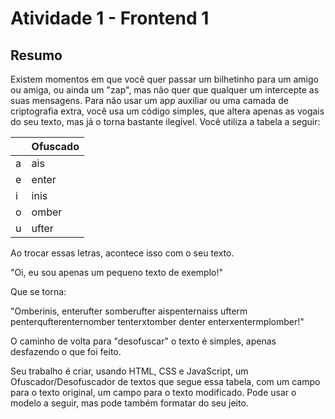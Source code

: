 # Atividade 1 - Frontend 1 

## Resumo

Existem momentos em que você quer passar um bilhetinho para um amigo ou amiga, ou ainda um "zap", mas não quer que qualquer um intercepte as suas mensagens. Para não usar um app auxiliar ou uma camada de criptografia extra, você usa um código simples, que altera apenas as vogais do seu texto, mas já o torna bastante ilegível. Você utiliza a tabela a seguir:

|                |Ofuscado                       |
|----------------|-------------------------------|
|a               |ais                            |
|e               |enter                          |
|i               |inis                           |
|o               |omber                          |
|u               |ufter                          |



​Ao trocar essas letras, acontece isso com o seu texto.

"Oi, eu sou apenas um pequeno texto de exemplo!"

Que se torna:

"Omberinis, enterufter somberufter aispenternaiss ufterm penterqufterenternomber tenterxtomber denter enterxentermplomber!"

O caminho de volta para "desofuscar" o texto é simples, apenas desfazendo o que foi feito.

Seu trabalho é criar, usando HTML, CSS e JavaScript, um Ofuscador/Desofuscador de textos que segue essa tabela, com um campo para o texto original, um campo para o texto modificado. Pode usar o modelo a seguir, mas pode também formatar do seu jeito.

